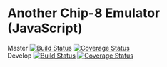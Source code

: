 # Another Chip-8 Emulator (JavaScript)

Master [![Build Status](https://travis-ci.org/nhuhoai/chip8-js.svg?branch=master)](https://travis-ci.org/nhuhoai/chip8-js) [![Coverage Status](https://coveralls.io/repos/github/nhuhoai/chip8-js/badge.svg?branch=master)](https://coveralls.io/github/nhuhoai/chip8-js?branch=master)<br />
Develop [![Build Status](https://travis-ci.org/nhuhoai/chip8-js.svg?branch=develop)](https://travis-ci.org/nhuhoai/chip8-js) [![Coverage Status](https://coveralls.io/repos/github/nhuhoai/chip8-js/badge.svg?branch=develop)](https://coveralls.io/github/nhuhoai/chip8-js?branch=develop)

